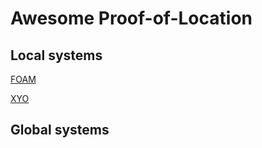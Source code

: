 # Awesome Proof-of-Location

## Local systems
[FOAM](https://www.foam.space/)

[XYO](https://xyo.network/network/)

## Global systems
